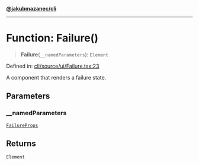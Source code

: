 [**@jakubmazanec/cli**](../README.md)

---

# Function: Failure()

> **Failure**(`__namedParameters`): `Element`

Defined in:
[cli/source/ui/Failure.tsx:23](https://github.com/jakubmazanec/tools/blob/4a8f82fa13ce52bb52e412e9ac98b543cce14fc2/packages/cli/source/ui/Failure.tsx#L23)

A component that renders a failure state.

## Parameters

### \_\_namedParameters

[`FailureProps`](../type-aliases/FailureProps.md)

## Returns

`Element`
